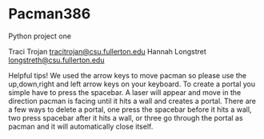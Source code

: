 # Pacman386
Python project one 

Traci Trojan tracitrojan@csu.fullerton.edu
Hannah Longstret longstreth@csu.fullerton.edu

Helpful tips!
We used the arrow keys to move pacman so please use the up,down,right and left arrow keys on your keyboard. 
To create a portal you simple have to press the spacebar. 
A laser will appear and move in the direction pacman is facing until it hits a wall and creates a portal. 
There are a few ways to delete a portal, one press the spacebar before it hits a wall, two press spacebar after it hits a wall,
or three go through the portal as pacman and it will automatically close itself. 
